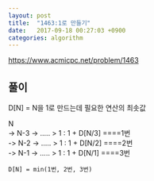 ```yaml
---
layout: post
title:  "1463:1로 만들기"
date:   2017-09-18 00:27:03 +0900
categories: algorithm
---
```



<https://www.acmicpc.net/problem/1463>

## 풀이
D[N] = N을 1로 만드는데 필요한 연산의 최솟값

N	
	-> N-3 -> ..... > 1	:  1 + D[N/3]	====1번 <br>
	-> N-2 -> ..... > 1	:  1 + D[N/2]	====2번 <br>
	-> N-1 -> ..... > 1		:  1 + D[N/1]	====3번 <br>


	D[N] = min(1번, 2번, 3번)

